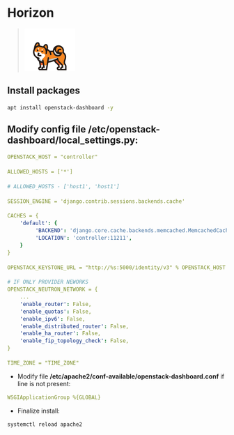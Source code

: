 # Horizon

> ![Horizon logo](/images/horizon.png)

## Install packages

```bash
apt install openstack-dashboard -y
```

## Modify config file **/etc/openstack-dashboard/local_settings.py**:

```yaml
OPENSTACK_HOST = "controller"

ALLOWED_HOSTS = ['*']

# ALLOWED_HOSTS - ['host1', 'host1']

SESSION_ENGINE = 'django.contrib.sessions.backends.cache'

CACHES = {
    'default': {
         'BACKEND': 'django.core.cache.backends.memcached.MemcachedCache',
         'LOCATION': 'controller:11211',
    }
}

OPENSTACK_KEYSTONE_URL = "http://%s:5000/identity/v3" % OPENSTACK_HOST

# IF ONLY PROVIDER NEWORKS
OPENSTACK_NEUTRON_NETWORK = {
    ...
    'enable_router': False,
    'enable_quotas': False,
    'enable_ipv6': False,
    'enable_distributed_router': False,
    'enable_ha_router': False,
    'enable_fip_topology_check': False,
}

TIME_ZONE = "TIME_ZONE"
```

* Modify file **/etc/apache2/conf-available/openstack-dashboard.conf** if line is not present:

```yaml
WSGIApplicationGroup %{GLOBAL}
```

* Finalize install:

```bash
systemctl reload apache2
```


